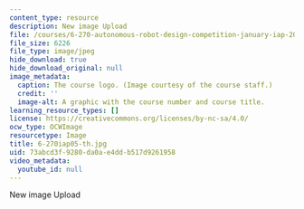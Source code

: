 ```yaml
---
content_type: resource
description: New image Upload
file: /courses/6-270-autonomous-robot-design-competition-january-iap-2005/73abcd3f9280da0ae4ddb517d9261958_6-270iap05-th.jpg
file_size: 6226
file_type: image/jpeg
hide_download: true
hide_download_original: null
image_metadata:
  caption: The course logo. (Image courtesy of the course staff.)
  credit: ''
  image-alt: A graphic with the course number and course title.
learning_resource_types: []
license: https://creativecommons.org/licenses/by-nc-sa/4.0/
ocw_type: OCWImage
resourcetype: Image
title: 6-270iap05-th.jpg
uid: 73abcd3f-9280-da0a-e4dd-b517d9261958
video_metadata:
  youtube_id: null
---
```

New image Upload